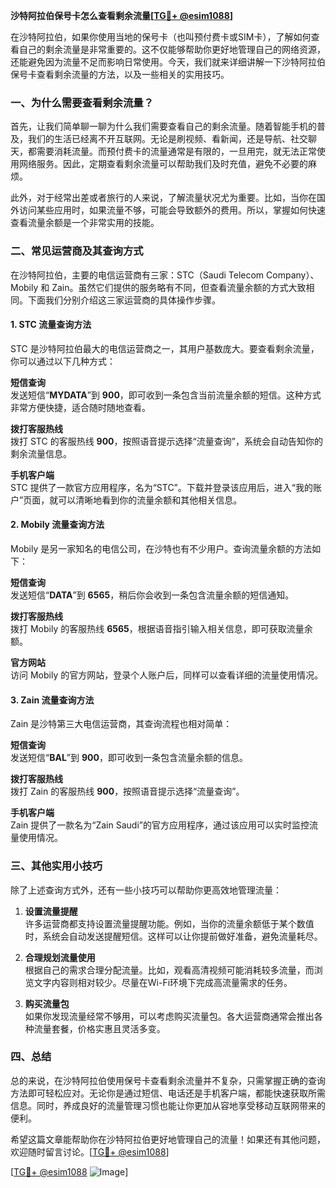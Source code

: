 **沙特阿拉伯保号卡怎么查看剩余流量[[TG💪+ @esim1088](https://t.me/s/esim1088)]**

在沙特阿拉伯，如果你使用当地的保号卡（也叫预付费卡或SIM卡），了解如何查看自己的剩余流量是非常重要的。这不仅能够帮助你更好地管理自己的网络资源，还能避免因为流量不足而影响日常使用。今天，我们就来详细讲解一下沙特阿拉伯保号卡查看剩余流量的方法，以及一些相关的实用技巧。

### 一、为什么需要查看剩余流量？

首先，让我们简单聊一聊为什么我们需要查看自己的剩余流量。随着智能手机的普及，我们的生活已经离不开互联网。无论是刷视频、看新闻，还是导航、社交聊天，都需要消耗流量。而预付费卡的流量通常是有限的，一旦用完，就无法正常使用网络服务。因此，定期查看剩余流量可以帮助我们及时充值，避免不必要的麻烦。

此外，对于经常出差或者旅行的人来说，了解流量状况尤为重要。比如，当你在国外访问某些应用时，如果流量不够，可能会导致额外的费用。所以，掌握如何快速查看流量余额是一个非常实用的技能。

### 二、常见运营商及其查询方式

在沙特阿拉伯，主要的电信运营商有三家：STC（Saudi Telecom Company）、Mobily 和 Zain。虽然它们提供的服务略有不同，但查看流量余额的方式大致相同。下面我们分别介绍这三家运营商的具体操作步骤。

#### 1. STC 流量查询方法

STC 是沙特阿拉伯最大的电信运营商之一，其用户基数庞大。要查看剩余流量，你可以通过以下几种方式：

**短信查询**  
发送短信“**MYDATA**”到 **900**，即可收到一条包含当前流量余额的短信。这种方式非常方便快捷，适合随时随地查看。

**拨打客服热线**  
拨打 STC 的客服热线 **900**，按照语音提示选择“流量查询”，系统会自动告知你的剩余流量信息。

**手机客户端**  
STC 提供了一款官方应用程序，名为“STC”。下载并登录该应用后，进入“我的账户”页面，就可以清晰地看到你的流量余额和其他相关信息。

#### 2. Mobily 流量查询方法

Mobily 是另一家知名的电信公司，在沙特也有不少用户。查询流量余额的方法如下：

**短信查询**  
发送短信“**DATA**”到 **6565**，稍后你会收到一条包含流量余额的短信通知。

**拨打客服热线**  
拨打 Mobily 的客服热线 **6565**，根据语音指引输入相关信息，即可获取流量余额。

**官方网站**  
访问 Mobily 的官方网站，登录个人账户后，同样可以查看详细的流量使用情况。

#### 3. Zain 流量查询方法

Zain 是沙特第三大电信运营商，其查询流程也相对简单：

**短信查询**  
发送短信“**BAL**”到 **900**，即可收到一条包含流量余额的信息。

**拨打客服热线**  
拨打 Zain 的客服热线 **900**，按照语音提示选择“流量查询”。

**手机客户端**  
Zain 提供了一款名为“Zain Saudi”的官方应用程序，通过该应用可以实时监控流量使用情况。

### 三、其他实用小技巧

除了上述查询方式外，还有一些小技巧可以帮助你更高效地管理流量：

1. **设置流量提醒**  
许多运营商都支持设置流量提醒功能。例如，当你的流量余额低于某个数值时，系统会自动发送提醒短信。这样可以让你提前做好准备，避免流量耗尽。

2. **合理规划流量使用**  
根据自己的需求合理分配流量。比如，观看高清视频可能消耗较多流量，而浏览文字内容则相对较少。尽量在Wi-Fi环境下完成高流量需求的任务。

3. **购买流量包**  
如果你发现流量经常不够用，可以考虑购买流量包。各大运营商通常会推出各种流量套餐，价格实惠且灵活多变。

### 四、总结

总的来说，在沙特阿拉伯使用保号卡查看剩余流量并不复杂，只需掌握正确的查询方法即可轻松应对。无论你是通过短信、电话还是手机客户端，都能快速获取所需信息。同时，养成良好的流量管理习惯也能让你更加从容地享受移动互联网带来的便利。

希望这篇文章能帮助你在沙特阿拉伯更好地管理自己的流量！如果还有其他问题，欢迎随时留言讨论。[[TG💪+ @esim1088](https://t.me/s/esim1088)]

[[TG💪+ @esim1088](https://t.me/s/esim1088) ![Image](https://i.postimg.cc/4NQfJmqS/Snipaste-2025-05-13-00-14-12.png)]